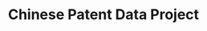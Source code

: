 ---
api_or_bulk_downloads: Bulk
authors: Wenlong He, Zi-lin He, Tony W. Tong, Yuchen Zhang
contributors: Wenlong He, Zi-lin He, Tony W. Tong, Yuchen Zhang
cost: None
description: In this project, patents from China's State Intellectual Property Office
  (SIPO) are matched to various types of companies. Matching SIPO patents to firms
  in the Annual Survey of Industrial Enterprises (ASIE) of China's National Bureau
  of Statistics.
last_edit: 11/14/2020 17:20:46
location: https://sites.google.com/site/sipopdb/cpdp-home
maintained_by: Zi-lin He, Z.L.He@uvt.nl; Tony W. Tong, tony.tong@colorado.edu; Yuchen
  Zhang, yzhang54@tulane.edu
record_creation_timestamp: 11/14/2020 17:20:46
shortname: chinese_patent_data
tags:
- disambiguation
- China
- corporate structure
title: Chinese Patent Data Project
uuid: 2a0949bb-2f36-45a7-b4cf-109456cec21d
---